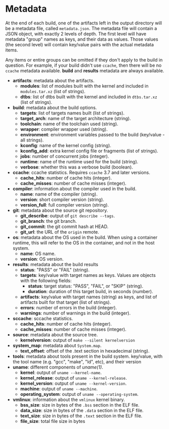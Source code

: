 # Metadata

At the end of each build, one of the artifacts left in the output directory
will be a metadata file, called `metadata.json`. The metadata file will contain
a JSON object, with exactly 2 levels of depth. The first level will have
metadata "group" names as keys, and their data as values. Those values (the
second level) will contain key/value pairs with the actual metadata items.

Any items or entire groups can be omitted if they don't apply to the build in
question. For example, if your build didn't use `ccache`, then there will be no
`ccache` metadata available. **build** and **results** metadata are always
available.


- **artifacts**: metadata about the artifacts.
    - **modules**: list of modules built with the kernel and included in `modules.tar.xz` (list of strings).
    - **dtbs**: list of dtbs built with the kernel and included in `dtbs.tar.xz` (list of strings).
- **build**: metadata about the build options.
    - **targets**: list of targets names built (list of strings).
    - **target_arch**: name of the target architecture (string).
    - **toolchain**: name of the toolchain used (string).
    - **wrapper**: compiler wrapper used (string).
    - **environment**: environment variables passed to the build (key/value - all strings).
    - **kconfig**: name of the kernel config (string).
    - **kconfig_add**: extra kernel config file or fragments (list of strings).
    - **jobs**: number of concurrent jobs (integer).
    - **runtime**: name of the runtime used for the build (string).
    - **verbose**: whether this was a verbose build (boolean).
- **ccache**: ccache statistics. Requires `ccache` 3.7 and later versions.
    - **cache_hits**: number of cache hits (integer).
    - **cache_misses**: number of cache misses (integer).
- **compiler**: information about the compiler used in the build.
    - **name**: name of the compiler (string).
    - **version**: short compiler version (string).
    - **version_full**: full compiler version (string).
- **git**: metadata about the source git repository.
    - **git_describe**: output of `git describe --tags`.
    - **git_branch**: the git branch.
    - **git_commit**: the git commit hash at HEAD.
    - **git_url**: the URL of the `origin` remote.
- **os**: metadata about the OS used in the build. When using a container
  runtime, this will refer to the OS in the container, and not in the host
  system.
    - **name**: OS name.
    - **version**: OS version.
- **results**: metadata about the build results
    - **status**: "PASS" or "FAIL" (string).
    - **targets**: key/value with target names as keys. Values are objects with
      the following fields:
        * **status**: target status: "PASS", "FAIL", or "SKIP" (string).
        * **duration**: duration of this target build, in seconds (number).
    - **artifacts**: key/value with target names (string) as keys, and list of
      artifacts built for that target (list of strings).
    - **errors**: number of errors in the build (integer).
    - **warnings**: number of warnings in the build (integer).
- **sccache**: sccache statistics.
    - **cache_hits**: number of cache hits (integer).
    - **cache_misses**: number of cache misses (integer).
- **source**: metadata about the source tree.
    - **kernelversion**: output of `make --silent kernelversion`
- **system_map**: metadata about `System.map`.
    - **text_offset**: offset of the .text section in hexadecimal (string).
- **tools**: metadata about tools present in the build system. key/value, with
  the tool name (e.g. "gcc", "make", "ld", etc), and their version
- **uname**: different components of *uname(1)*.
    - **kernel**: output of `uname --kernel-name`.
    - **kernel_release**: output of `uname --kernel-release`.
    - **kernel_version**: output of `uname --kernel-version`.
    - **machine**: output of `uname --machine`.
    - **operating_system**: output of `uname --operating-system`.
- **vmlinux**: information about the `vmlinux` kernel binary.
    - **bss_size**: size in bytes of the `.bss` section in the ELF file.
    - **data_size**: size in bytes of the `.data` section in the ELF file.
    - **text_size**: size in bytes of the `.text` section in the ELF file.
    - **file_size**: total file size in bytes
